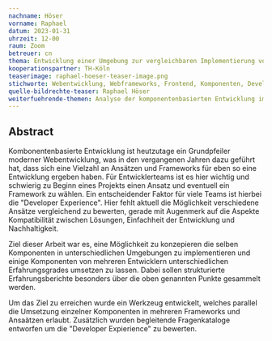 ```yaml
---
nachname: Höser
vorname: Raphael
datum: 2023-01-31
uhrzeit: 12-00
raum: Zoom
betreuer: cn
thema: Entwicklung einer Umgebung zur vergleichbaren Implementierung von Web Komponenten in verschiedenen Frameworks
kooperationspartner: TH-Köln
teaserimage: raphael-hoeser-teaser-image.png
stichworte: Webentwicklung, Webframeworks, Frontend, Komponenten, Developer Experience
quelle-bildrechte-teaser: Raphael Höser
weiterfuehrende-themen: Analyse der komponentenbasierten Entwicklung im Web im Bezug auf "Developer Expierience" | Kompatibilitätsanalyse verschiedener Ansätze und Frameworks zur komponentenbasierten Webentwicklung
---
```


## Abstract

Kombonentenbasierte Entwicklung ist heutzutage ein Grundpfeiler moderner Webentwicklung, was in den vergangenen Jahren dazu geführt hat,
dass sich eine Vielzahl an Ansätzen und Frameworks für eben so eine Entwicklung ergeben haben.
Für Entwicklerteams ist es hier wichtig und schwierig zu Beginn eines Projekts einen Ansatz und eventuell ein Framework zu wählen.
Ein entscheidender Faktor für viele Teams ist hierbei die "Developer Experience".
Hier fehlt aktuell die Möglichkeit verschiedene Ansätze vergleichend zu bewerten, gerade mit Augenmerk auf die Aspekte Kompatibilität zwischen Lösungen, Einfachheit der Entwicklung und Nachhaltigkeit.

Ziel dieser Arbeit war es, eine Möglichkeit zu konzepieren die selben Komponenten in unterschiedlichen Umgebungen zu implementieren und einige Komponenten von mehreren Entwicklern unterschiedlichen Erfahrungsgrades umsetzen zu lassen.
Dabei sollen strukturierte Erfahrungsberichte besonders über die oben genannten Punkte gesammelt werden.

Um das Ziel zu erreichen wurde ein Werkzeug entwickelt, welches parallel die Umsetzung einzelner Komponenten in mehreren Frameworks und Ansaätzen erlaubt. Zusätzlich wurden begleitende Fragenkataloge entworfen
um die "Developer Expierience" zu bewerten.
